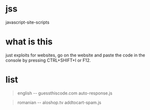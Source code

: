 # jss
javascript-site-scripts

# what is this
just exploits for websites, go on the website and paste the code in the console by pressing CTRL+SHIFT+I or F12.

# list

> english
-- guessthiscode.com auto-response.js

> romanian
-- aloshop.tv addtocart-spam.js
